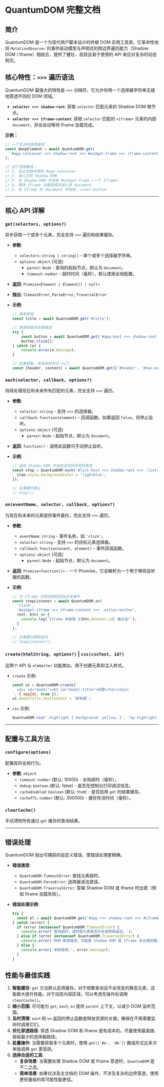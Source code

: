 # QuantumDOM 完整文档

## 简介

QuantumDOM 是一个为现代用户脚本设计的终极 DOM 实用工具库。它革命性地将 `MutationObserver` 的事件驱动模型与声明式的跨边界遍历能力（Shadow DOM / Iframe）相结合，提供了健壮、高效且易于使用的 API 来应对复杂的动态网页。

## 核心特性：`>>>` 遍历语法

QuantumDOM 最强大的特性是 `>>>` 分隔符，它允许你用一个选择器字符串无缝地穿透不同的 DOM 领域。

- **`selector >>> shadow-root`**: 获取 `selector` 匹配元素的 Shadow DOM 根节点。
- **`selector >>> iframe-content`**: 获取 `selector` 匹配的 `<iframe>` 元素的内部 `document`，并会自动等待 Iframe 加载完成。

**示例：**
```javascript
// 一个复杂的穿透路径
const deepElement = await QuantumDOM.get(
  '#app-container >>> shadow-root >>> #widget-frame >>> iframe-content >>> .inner-button'
);

// 这个选择器会：
// 1. 在主文档中找到 #app-container
// 2. 进入它的 Shadow DOM
// 3. 在 Shadow DOM 中找到 #widget-frame (一个 Iframe)
// 4. 等待 Iframe 加载完成并进入其 document
// 5. 在 Iframe 的 document 中找到 .inner-button
```
---
## 核心 API 详解

### `get(selectors, options?)`

异步获取一个或多个元素，完全支持 `>>>` 遍历和结果缓存。

- **参数**:
  - `selectors`: `string | string[]` - 单个或多个选择器字符串。
  - `options`: `object` (可选)
    - `parent`: `Node` - 查询的起始节点，默认为 `document`。
    - `timeout`: `number` - 超时时间（毫秒），默认使用全局配置。

- **返回**: `Promise<Element | Element[] | null>`
- **抛出**: `TimeoutError`, `ParseError`, `TraversalError`

- **示例**:
  ```javascript
  // 简单获取
  const title = await QuantumDOM.get('#title');

  // 穿透获取并处理错误
  try {
      const button = await QuantumDOM.get('#app-host >>> shadow-root >>> .submit-btn');
      button.click();
  } catch (e) {
      console.error(e.message);
  }

  // 批量获取，未找到的项为 null
  const [header, content] = await QuantumDOM.get(['#header', '#non-existent']);
  ```

### `each(selector, callback, options?)`

持续处理现在和未来所有匹配的元素，完全支持 `>>>` 遍历。

- **参数**:
  - `selector`: `string` - 支持 `>>>` 的选择器。
  - `callback`: `function(element)` - 回调函数。如果返回 `false`，将停止监听。
  - `options`: `object` (可选)
    - `parent`: `Node` - 起始节点，默认为 `document`。

- **返回**: `function()` - 调用此函数可手动停止监听。

- **示例**:
  ```javascript
  // 监听 Shadow DOM 中动态添加的所有列表项
  const stop = QuantumDOM.each('#list-host >>> shadow-root >>> .list-item', (item) => {
    item.style.backgroundColor = 'lightblue';
  });

  // 在需要时停止
  // stop();
  ```

### `on(eventName, selector, callback, options?)`

为现在和未来的元素提供事件委托，完全支持 `>>>` 遍历。

- **参数**:
  - `eventName`: `string` - 事件名称，如 `'click'`。
  - `selector`: `string` - 支持 `>>>` 的目标元素选择器。
  - `callback`: `function(event, element)` - 事件回调函数。
  - `options`: `object` (可选)
    - `parent`: `Node` - 起始节点，默认为 `document`。

- **返回**: `Promise<function()>` - 一个 Promise，它会解析为一个用于移除监听器的函数。

- **示例**:
  ```javascript
  // 为 Iframe 内部的按钮添加点击事件
  const stopListener = await QuantumDOM.on(
    'click',
    '#widget-iframe >>> iframe-content >>> .action-button',
    (evt, btn) => {
      console.log(`Iframe 中按钮 ${btn.dataset.id} 被点击!`);
    }
  );

  // 在需要时移除监听
  // stopListener();
  ```

### `create(htmlString, options?)` | `css(cssText, id?)`

这两个 API 与 `elmGetter` 功能类似，用于创建元素和注入样式。

- `create` 示例:
  ```javascript
  const ui = QuantumDOM.create(`
    <div id="modal"><h2 id="modal-title">标题</h2></div>
  `, { mapIds: true });
  ui.modalTitle.textContent = '新标题';
  ```
- `css` 示例:
  ```javascript
  QuantumDOM.css('.highlight { background: yellow; }', 'my-highlight-style');
  ```

---
## 配置与工具方法

### `configure(options)`

配置库的全局行为。

- **参数**: `object`
  - `timeout`: `number` (默认: 10000) - 全局超时（毫秒）。
  - `debug`: `boolean` (默认: false) - 是否在控制台打印调试信息。
  - `cacheEnabled`: `boolean` (默认: true) - 是否启用 `get` 的结果缓存。
  - `cacheTTL`: `number` (默认: 300000) - 缓存存活时间（毫秒）。

### `clearCache()`

手动清除所有通过 `get` 缓存的查询结果。

---
## 错误处理

QuantumDOM 抛出可捕获的自定义错误，使错误处理更精确。

- **错误类型**:
  - `QuantumDOM.TimeoutError`: 查找元素超时。
  - `QuantumDOM.ParseError`: 选择器语法错误。
  - `QuantumDOM.TraversalError`: 穿越 Shadow DOM 或 Iframe 时出错（例如 Iframe 加载失败）。

- **错误处理示例**:
  ```javascript
  try {
    const el = await QuantumDOM.get('#app >>> shadow-root >>> #iframe >>> iframe-content >>> .button', { timeout: 3000 });
  } catch (error) {
    if (error instanceof QuantumDOM.TimeoutError) {
      console.error('查找超时，请检查元素是否存在或网络延迟。');
    } else if (error instanceof QuantumDOM.TraversalError) {
      console.error('DOM 穿透错误，可能是 Shadow DOM 或 Iframe 未正确加载。');
    } else {
      console.error('未知错误:', error.message);
    }
  }
  ```
## 性能与最佳实践

1.  **智能缓存**: `get` 方法默认启用缓存。对于频繁查询且不会改变的静态元素，这能极大提升性能。对于动态内容区域，可以考虑在操作后调用 `clearCache()`。
2.  **缩小范围**: 尽可能为 `get`, `each`, `on` 提供 `parent` 上下文，以减少 DOM 监听范围。
3.  **及时清理**: `each` 和 `on` 返回的停止函数是释放资源的关键。确保在不再需要监听时调用它们。
4.  **优化穿透路径**: 穿透 Shadow DOM 和 Iframe 是有成本的。尽量使用最直接、层级最少的选择器路径。
5.  **批量操作**: 当需要获取多个元素时，使用 `get(['#a', '#b'])` 数组形式比多次单独调用 `get` 更高效。
6.  **选择合适的工具**:
    *   **复杂场景**: 当需要处理 Shadow DOM 或 Iframe 穿透时，`QuantumDOM` 是不二之选。
    *   **简单场景**: 如果仅涉及主文档的 DOM 操作，不涉及复杂的边界穿透，使用更轻量级的库可能性能更佳。